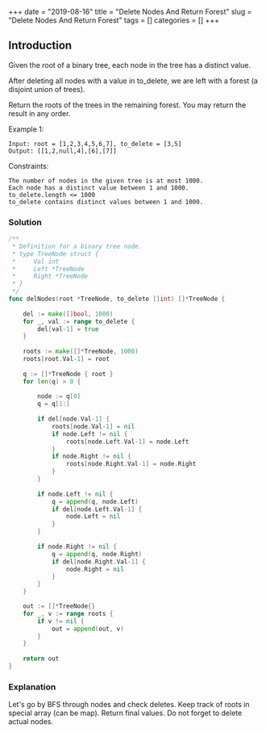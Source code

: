 +++
date = "2019-08-16"
title = "Delete Nodes And Return Forest"
slug = "Delete Nodes And Return Forest"
tags = []
categories = []
+++

## Introduction

Given the root of a binary tree, each node in the tree has a distinct value.

After deleting all nodes with a value in to_delete, we are left with a forest (a disjoint union of trees).

Return the roots of the trees in the remaining forest.  You may return the result in any order.

 

Example 1:
```
Input: root = [1,2,3,4,5,6,7], to_delete = [3,5]
Output: [[1,2,null,4],[6],[7]]
```

Constraints:
```
The number of nodes in the given tree is at most 1000.
Each node has a distinct value between 1 and 1000.
to_delete.length <= 1000
to_delete contains distinct values between 1 and 1000.
```

### Solution

``` go
/**
 * Definition for a binary tree node.
 * type TreeNode struct {
 *     Val int
 *     Left *TreeNode
 *     Right *TreeNode
 * }
 */
func delNodes(root *TreeNode, to_delete []int) []*TreeNode {
    
    del := make([]bool, 1000)
    for _, val := range to_delete {
        del[val-1] = true
    }
    
    roots := make([]*TreeNode, 1000)
    roots[root.Val-1] = root
    
    q := []*TreeNode { root }
    for len(q) > 0 {
        
        node := q[0]
        q = q[1:]
        
        if del[node.Val-1] {
            roots[node.Val-1] = nil
            if node.Left != nil {
                roots[node.Left.Val-1] = node.Left
            }
            if node.Right != nil {
                roots[node.Right.Val-1] = node.Right
            }
        }
        
        if node.Left != nil {
            q = append(q, node.Left)
            if del[node.Left.Val-1] {
                node.Left = nil
            }
        }
        
        if node.Right != nil {
            q = append(q, node.Right)
            if del[node.Right.Val-1] {
                node.Right = nil
            }
        }        
    }

    out := []*TreeNode{}
    for _, v := range roots {
        if v != nil {
            out = append(out, v)
        }
    }
    
    return out
}
```

### Explanation

Let's go by BFS through nodes and check deletes. Keep track of roots in special array (can be map). Return final values.
Do not forget to delete actual nodes.


